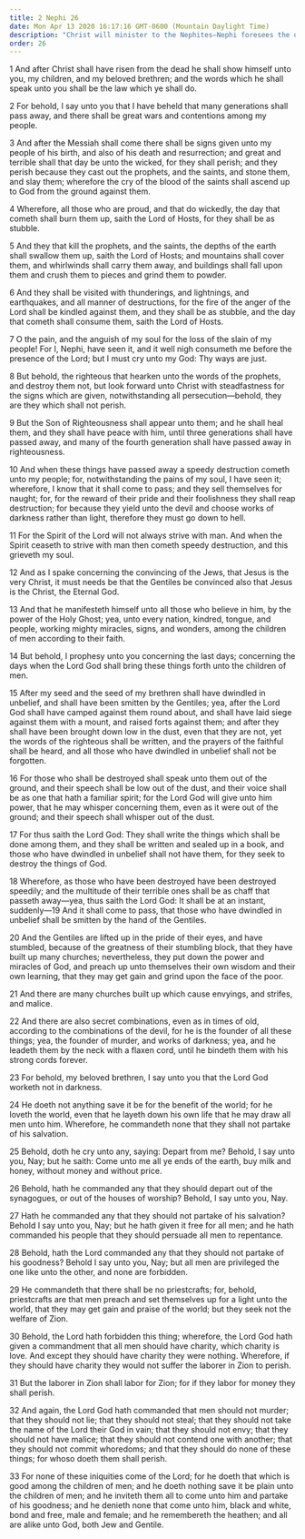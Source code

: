 ```yaml
---
title: 2 Nephi 26
date: Mon Apr 13 2020 16:17:16 GMT-0600 (Mountain Daylight Time)
description: "Christ will minister to the Nephites—Nephi foresees the destruction of his people—They will speak from the dust—The Gentiles will build up false churches and secret combinations—The Lord forbids men to practice priestcrafts. About 559–545 B.C."
order: 26
---
```


1 And after Christ shall have risen from the dead he shall show himself unto you, my children, and my beloved brethren; and the words which he shall speak unto you shall be the law which ye shall do.

2 For behold, I say unto you that I have beheld that many generations shall pass away, and there shall be great wars and contentions among my people.

3 And after the Messiah shall come there shall be signs given unto my people of his birth, and also of his death and resurrection; and great and terrible shall that day be unto the wicked, for they shall perish; and they perish because they cast out the prophets, and the saints, and stone them, and slay them; wherefore the cry of the blood of the saints shall ascend up to God from the ground against them.

4 Wherefore, all those who are proud, and that do wickedly, the day that cometh shall burn them up, saith the Lord of Hosts, for they shall be as stubble.

5 And they that kill the prophets, and the saints, the depths of the earth shall swallow them up, saith the Lord of Hosts; and mountains shall cover them, and whirlwinds shall carry them away, and buildings shall fall upon them and crush them to pieces and grind them to powder.

6 And they shall be visited with thunderings, and lightnings, and earthquakes, and all manner of destructions, for the fire of the anger of the Lord shall be kindled against them, and they shall be as stubble, and the day that cometh shall consume them, saith the Lord of Hosts.

7 O the pain, and the anguish of my soul for the loss of the slain of my people! For I, Nephi, have seen it, and it well nigh consumeth me before the presence of the Lord; but I must cry unto my God: Thy ways are just.

8 But behold, the righteous that hearken unto the words of the prophets, and destroy them not, but look forward unto Christ with steadfastness for the signs which are given, notwithstanding all persecution—behold, they are they which shall not perish.

9 But the Son of Righteousness shall appear unto them; and he shall heal them, and they shall have peace with him, until three generations shall have passed away, and many of the fourth generation shall have passed away in righteousness.

10 And when these things have passed away a speedy destruction cometh unto my people; for, notwithstanding the pains of my soul, I have seen it; wherefore, I know that it shall come to pass; and they sell themselves for naught; for, for the reward of their pride and their foolishness they shall reap destruction; for because they yield unto the devil and choose works of darkness rather than light, therefore they must go down to hell.

11 For the Spirit of the Lord will not always strive with man. And when the Spirit ceaseth to strive with man then cometh speedy destruction, and this grieveth my soul.

12 And as I spake concerning the convincing of the Jews, that Jesus is the very Christ, it must needs be that the Gentiles be convinced also that Jesus is the Christ, the Eternal God.

13 And that he manifesteth himself unto all those who believe in him, by the power of the Holy Ghost; yea, unto every nation, kindred, tongue, and people, working mighty miracles, signs, and wonders, among the children of men according to their faith.

14 But behold, I prophesy unto you concerning the last days; concerning the days when the Lord God shall bring these things forth unto the children of men.

15 After my seed and the seed of my brethren shall have dwindled in unbelief, and shall have been smitten by the Gentiles; yea, after the Lord God shall have camped against them round about, and shall have laid siege against them with a mount, and raised forts against them; and after they shall have been brought down low in the dust, even that they are not, yet the words of the righteous shall be written, and the prayers of the faithful shall be heard, and all those who have dwindled in unbelief shall not be forgotten.

16 For those who shall be destroyed shall speak unto them out of the ground, and their speech shall be low out of the dust, and their voice shall be as one that hath a familiar spirit; for the Lord God will give unto him power, that he may whisper concerning them, even as it were out of the ground; and their speech shall whisper out of the dust.

17 For thus saith the Lord God: They shall write the things which shall be done among them, and they shall be written and sealed up in a book, and those who have dwindled in unbelief shall not have them, for they seek to destroy the things of God.

18 Wherefore, as those who have been destroyed have been destroyed speedily; and the multitude of their terrible ones shall be as chaff that passeth away—yea, thus saith the Lord God: It shall be at an instant, suddenly—19 And it shall come to pass, that those who have dwindled in unbelief shall be smitten by the hand of the Gentiles.

20 And the Gentiles are lifted up in the pride of their eyes, and have stumbled, because of the greatness of their stumbling block, that they have built up many churches; nevertheless, they put down the power and miracles of God, and preach up unto themselves their own wisdom and their own learning, that they may get gain and grind upon the face of the poor.

21 And there are many churches built up which cause envyings, and strifes, and malice.

22 And there are also secret combinations, even as in times of old, according to the combinations of the devil, for he is the founder of all these things; yea, the founder of murder, and works of darkness; yea, and he leadeth them by the neck with a flaxen cord, until he bindeth them with his strong cords forever.

23 For behold, my beloved brethren, I say unto you that the Lord God worketh not in darkness.

24 He doeth not anything save it be for the benefit of the world; for he loveth the world, even that he layeth down his own life that he may draw all men unto him. Wherefore, he commandeth none that they shall not partake of his salvation.

25 Behold, doth he cry unto any, saying: Depart from me? Behold, I say unto you, Nay; but he saith: Come unto me all ye ends of the earth, buy milk and honey, without money and without price.

26 Behold, hath he commanded any that they should depart out of the synagogues, or out of the houses of worship? Behold, I say unto you, Nay.

27 Hath he commanded any that they should not partake of his salvation? Behold I say unto you, Nay; but he hath given it free for all men; and he hath commanded his people that they should persuade all men to repentance.

28 Behold, hath the Lord commanded any that they should not partake of his goodness? Behold I say unto you, Nay; but all men are privileged the one like unto the other, and none are forbidden.

29 He commandeth that there shall be no priestcrafts; for, behold, priestcrafts are that men preach and set themselves up for a light unto the world, that they may get gain and praise of the world; but they seek not the welfare of Zion.

30 Behold, the Lord hath forbidden this thing; wherefore, the Lord God hath given a commandment that all men should have charity, which charity is love. And except they should have charity they were nothing. Wherefore, if they should have charity they would not suffer the laborer in Zion to perish.

31 But the laborer in Zion shall labor for Zion; for if they labor for money they shall perish.

32 And again, the Lord God hath commanded that men should not murder; that they should not lie; that they should not steal; that they should not take the name of the Lord their God in vain; that they should not envy; that they should not have malice; that they should not contend one with another; that they should not commit whoredoms; and that they should do none of these things; for whoso doeth them shall perish.

33 For none of these iniquities come of the Lord; for he doeth that which is good among the children of men; and he doeth nothing save it be plain unto the children of men; and he inviteth them all to come unto him and partake of his goodness; and he denieth none that come unto him, black and white, bond and free, male and female; and he remembereth the heathen; and all are alike unto God, both Jew and Gentile.
